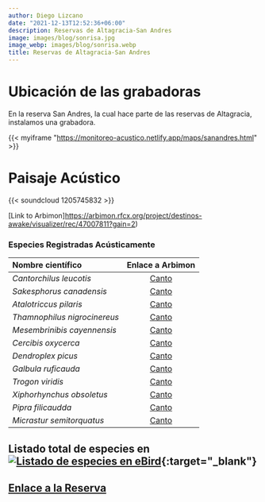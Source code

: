 ```yaml
---
author: Diego Lizcano
date: "2021-12-13T12:52:36+06:00"
description: Reservas de Altagracia-San Andres
image: images/blog/sonrisa.jpg
image_webp: images/blog/sonrisa.webp
title: Reservas de Altagracia-San Andres
---
```


# Ubicación de las grabadoras


En la reserva San Andres, la cual hace parte de las reservas de Altagracia, instalamos una grabadora.

{{< myiframe "https://monitoreo-acustico.netlify.app/maps/sanandres.html" >}}


# Paisaje Acústico

{{< soundcloud 1205745832 >}}


[Link to Arbimon]https://arbimon.rfcx.org/project/destinos-awake/visualizer/rec/47007811?gain=2)


### Especies Registradas Acústicamente


|__Nombre científico__| Enlace a Arbimon|
| :---        |     :----:   |
|_Cantorchilus leucotis_|	 	[Canto](	https://arbimon.rfcx.org/project/destinos-awake/visualizer/rec/47009786	)	|
|_Sakesphorus canadensis_|	 	[Canto](	https://arbimon.rfcx.org/project/destinos-awake/visualizer/rec/47009219	)	|
|_Atalotriccus pilaris_|	 	[Canto](	https://arbimon.rfcx.org/project/destinos-awake/visualizer/rec/47006065	)	|
|_Thamnophilus nigrocinereus_|	 	[Canto](	https://arbimon.rfcx.org/project/destinos-awake/visualizer/rec/47009759	)	|
|_Mesembrinibis cayennensis_|	 	[Canto](	https://arbimon.rfcx.org/project/destinos-awake/visualizer/rec/47009887	)	|
|_Cercibis oxycerca_|	 	[Canto](	https://arbimon.rfcx.org/project/destinos-awake/visualizer/rec/47009159	)	|
|_Dendroplex picus_|	 	[Canto](	https://arbimon.rfcx.org/project/destinos-awake/visualizer/rec/47009149	)	|
|_Galbula ruficauda_|	 	[Canto](	https://arbimon.rfcx.org/project/destinos-awake/visualizer/rec/47009233	)	|
|_Trogon viridis_|	 	[Canto](	https://arbimon.rfcx.org/project/destinos-awake/visualizer/rec/47009278	)	|
|_Xiphorhynchus obsoletus_|	 	[Canto](	https://arbimon.rfcx.org/project/destinos-awake/visualizer/rec/47009437	)	|
|_Pipra filicaudda_|	 	[Canto](	https://arbimon.rfcx.org/project/destinos-awake/visualizer/rec/47009437	)	|
|_Micrastur semitorquatus_|	 	[Canto](	https://arbimon.rfcx.org/project/destinos-awake/visualizer/rec/47006296	)	|



## Listado total de especies en[![Listado de especies en eBird](/images/blog/Logo_ebird.png "Reservas de Altagracia-San Andres")](https://ebird.org/colombia/hotspot/L8523151){:target="_blank"}



## [Enlace a la Reserva](https://es-la.facebook.com/aicaaltagracia/)




